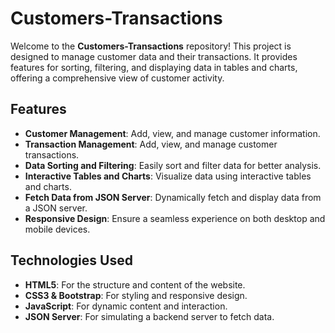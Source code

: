 # Customers-Transactions

Welcome to the **Customers-Transactions** repository! This project is designed to manage customer data and their transactions. It provides features for sorting, filtering, and displaying data in tables and charts, offering a comprehensive view of customer activity.

## Features

- **Customer Management**: Add, view, and manage customer information.
- **Transaction Management**: Add, view, and manage customer transactions.
- **Data Sorting and Filtering**: Easily sort and filter data for better analysis.
- **Interactive Tables and Charts**: Visualize data using interactive tables and charts.
- **Fetch Data from JSON Server**: Dynamically fetch and display data from a JSON server.
- **Responsive Design**: Ensure a seamless experience on both desktop and mobile devices.

## Technologies Used

- **HTML5**: For the structure and content of the website.
- **CSS3 & Bootstrap**: For styling and responsive design.
- **JavaScript**: For dynamic content and interaction.
- **JSON Server**: For simulating a backend server to fetch data.
